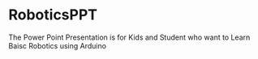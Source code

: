 # RoboticsPPT
The Power Point Presentation is for Kids and Student who want to Learn Baisc Robotics using Arduino
